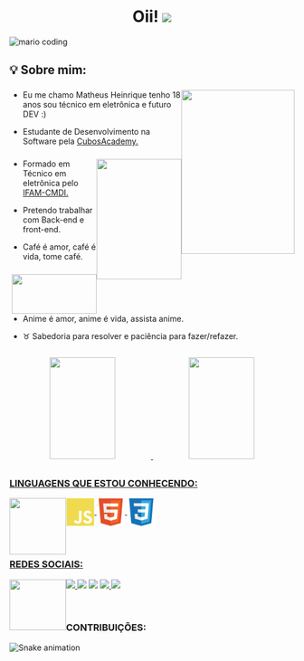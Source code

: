 <h1 align="center" >Oii!  <img src="https://media.giphy.com/media/hvRJCLFzcasrR4ia7z/giphy.gif" width="30px"></h1>

![mario coding](https://i.imgur.com/1ZvVkDc.gif)

##

## 💡 Sobre mim:
###  <img align="right" width="200px" height="290px" src="https://user-images.githubusercontent.com/74678483/155821617-e65f9a0c-01a1-4866-abf5-8e1795591e5b.gif">
- Eu me chamo Matheus Heinrique tenho 18 anos sou técnico em eletrônica e futuro DEV :) 

- Estudante de Desenvolvimento na Software pela <a href="https://github.com/cubos-academy">CubosAcademy.</a>
 ###  <img align="right" width="150px" height="213px" src="https://user-images.githubusercontent.com/74678483/159194534-443568cd-2107-4112-8c48-58a0364849a7.gif"> 
- Formado em Técnico em eletrônica pelo  <a href="http://www2.ifam.edu.br/campus/cmdi">IFAM-CMDI.</a>

- Pretendo trabalhar com Back-end e front-end.

- Café é amor, café é vida, tome café.
###  <img align="right" width="150px" height="70px" src="https://i.pinimg.com/originals/4f/2d/a6/4f2da6dfcf48e48a5715c8a13dcc44f1.gif">
- Anime é amor, anime é vida, assista anime.

- ♉ Sabedoria para resolver e paciência para fazer/refazer.

##

<div align="center">

  <a href="https://github.com/K4binho">
  <img width="48%", img height="180em" src="https://github-readme-stats.vercel.app/api?username=K4binho&show_icons=true&theme=midnight-purple&include_all_commits=true&count_private=true"/>
  <img width="48%", img height="180em" src="https://github-readme-stats.vercel.app/api/top-langs/?username=K4binho&layout=compact&langs_count=7&theme=midnight-purple"/>  
</div>

##  
    
###        LINGUAGENS QUE ESTOU CONHECENDO:
 

<div align-items="center">
<img align="left" width="100px" height="100px" src="https://network.grupoabril.com.br/wp-content/uploads/sites/4/2016/12/anime-tired.gif">   
  <img align="center" alt="Js" height="50" width="50" src="https://raw.githubusercontent.com/devicons/devicon/master/icons/javascript/javascript-plain.svg">
  <img align="center" alt="HTML" height="50" width="50" src="https://raw.githubusercontent.com/devicons/devicon/master/icons/html5/html5-original.svg">
  <img align="center" alt="CSS" height="50" width="50" src="https://raw.githubusercontent.com/devicons/devicon/master/icons/css3/css3-original.svg">
   <br><br><br>
</div>

 
###        REDES SOCIAIS:

<div align-items="center">
      <img align="left" width="100px" height="90px" src="https://c.tenor.com/__Nrx1uRHfQAAAAC/nao-tomori-nao.gif">   
      <a href = "mailto:heinriquem158@gmail.com"><img src="https://img.shields.io/badge/-Gmail-%23333?style=for-the-badge&logo=gmail&logoColor=white" target="_blank">       </a>
      <a href="https://www.linkedin.com/in/matheus-heinrique-888312182/" target="_blank"><img src="https://img.shields.io/badge/-LinkedIn-%230077B5?style=for-the-badge&logo=linkedin&logoColor=white" target="_blank"></a> 
      <a href="https://www.youtube.com/channel/UCr6xsD3VrYNbmq0KLLCXNLg" target="_blank"><img src="https://img.shields.io/badge/YouTube-FF0000?style=for-the-badge&logo=youtube&logoColor=white" target="_blank"></a>
      <a href="https://www.instagram.com/m_heinrique/" target="_blank"><img src="https://img.shields.io/badge/-Instagram-%23E4405F?style=for-the-badge&logo=instagram&logoColor=white" target="_blank">
      </a>
      <a href="https://github.com/K4binho"><img src="https://img.shields.io/badge/-Github-%23333?style=for-the-badge&logo=github&logoColor=white" target="_blank">
      </a>
   <br><br><br>
</div>

###  CONTRIBUIÇÕES:
        
  ![Snake animation](https://github.com/K4binho/K4binho/blob/output/github-contribution-grid-snake.svg)

